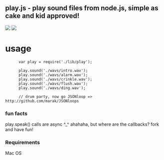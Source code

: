 ## play.js - play sound files from node.js, simple as cake and kid approved!
<img src = "http://i.imgur.com/FLLGe.png" border = "0"/>
<img src = "http://imgur.com/KRkGO.png" border = "0"/>

# usage

          var play = require('./lib/play');

          play.sound('./wavs/intro.wav');
          play.sound('./wavs/alarm.wav');
          play.sound('./wavs/crinkle.wav');
          play.sound('./wavs/flush.wav');
          play.sound('./wavs/ding.wav');

          // drum party, now go JSONloop => http://github.com/marak/JSONloops

### fun facts

play.speak() calls are async ^_^ ahahaha, but where are the callbacks? fork and have fun!

### Requirements

Mac OS

